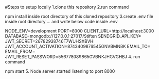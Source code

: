 #Steps to setup locally
1.clone this repository
2.run command

  npm install
inside root directory of this cloned repository
3.create .env file inside root directory ... and write below code inside .env

NODE_ENV=development
PORT=8000
CLIENT_URL=http://localhost:3000
DATABASE=mongodb://127.0.0.1:27017/Stiften
SENDGRID_API_KEY=
JWT_SECRET=26782938746T7WUHSXBVH
JWT_ACCOUNT_ACTIVATION=8743409876545GNVBMNBK
EMAIL_TO=
EMAIL_FROM=
JWT_RESET_PASSWORD=556778089865GVBNKJHGVGHBJ
4. run command

 npm start
5. Node server started listening to port 8000
